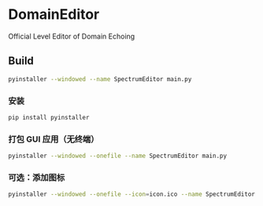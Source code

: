# DomainEditor
Official Level Editor of Domain Echoing

## Build
```bash
pyinstaller --windowed --name SpectrumEditor main.py
````

### 安装
```bash
pip install pyinstaller
````

### 打包 GUI 应用（无终端）
```bash
pyinstaller --windowed --onefile --name SpectrumEditor main.py
```

### 可选：添加图标
```bash
pyinstaller --windowed --onefile --icon=icon.ico --name SpectrumEditor main.py
```
